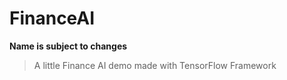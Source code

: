 # FinanceAI
**Name is subject to changes**

> A little Finance AI demo made with TensorFlow Framework
